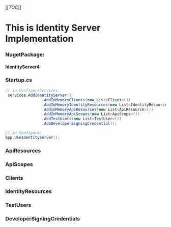 ﻿[[_TOC_]]
# This is Identity Server Implementation
### NugetPackage:
#### IdentityServer4 
### Startup.cs
```cs
// in ConfigureServices:
 services.AddIdentityServer()
                .AddInMemoryClients(new List<Client>())
                .AddInMemoryIdentityResources(new List<IdentityResource>())
                .AddInMemoryApiResources(new List<ApiResource>())
                .AddInMemoryApiScopes(new List<ApiScope>())
                .AddTestUsers(new List<TestUser>())
                .AddDeveloperSigningCredential();

// in Configure:
app.UseIdentityServer();
```

### ApiResources
### ApiScopes
### Clients
### IdentityResources
### TestUsers
### DeveloperSigningCredentials

